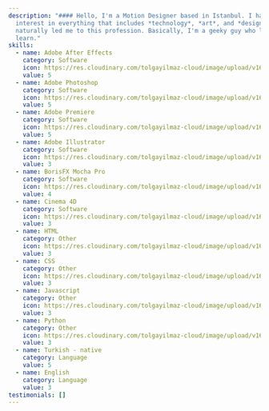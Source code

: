 ```yaml
---
description: "#### Hello, I'm a Motion Designer based in Istanbul. I have an
  interest in everything that includes *technology*, *art*, and *design*. This
  naturally led me to this profession. Basically, I'm a geeky guy who loves to
  learn."
skills:
  - name: Adobe After Effects
    category: Software
    icon: https://res.cloudinary.com/tolgayilmaz-cloud/image/upload/v1649632499/Adobe_After_Effects_CC_icon_pdihss.svg
    value: 5
  - name: Adobe Photoshop
    category: Software
    icon: https://res.cloudinary.com/tolgayilmaz-cloud/image/upload/v1649632713/Adobe_Photoshop_CC_icon_gknkap.svg
    value: 5
  - name: Adobe Premiere
    category: Software
    icon: https://res.cloudinary.com/tolgayilmaz-cloud/image/upload/v1649802260/Adobe_Premiere_Pro_CC_icon_lpf1ay.svg
    value: 5
  - name: Adobe Illustrator
    category: Software
    icon: https://res.cloudinary.com/tolgayilmaz-cloud/image/upload/v1649802296/Adobe_Illustrator_CC_icon_vrzaq7.svg
    value: 3
  - name: BorisFX Mocha Pro
    category: Software
    icon: https://res.cloudinary.com/tolgayilmaz-cloud/image/upload/v1649802344/j8KpDF3D_400x400_foh7kf.png
    value: 4
  - name: Cinema 4D
    category: Software
    icon: https://res.cloudinary.com/tolgayilmaz-cloud/image/upload/v1649802033/cinema-4d-logo_zow64m.png
    value: 3
  - name: HTML
    category: Other
    icon: https://res.cloudinary.com/tolgayilmaz-cloud/image/upload/v1649802067/HTML5_logo_and_wordmark_bl6jqa.svg
    value: 3
  - name: CSS
    category: Other
    icon: https://res.cloudinary.com/tolgayilmaz-cloud/image/upload/v1649802133/800px-CSS3_logo_and_wordmark.svg_yg0udr.png
    value: 3
  - name: Javascript
    category: Other
    icon: https://res.cloudinary.com/tolgayilmaz-cloud/image/upload/v1649802171/Unofficial_JavaScript_logo_2_mxu1jn.svg
    value: 3
  - name: Python
    category: Other
    icon: https://res.cloudinary.com/tolgayilmaz-cloud/image/upload/v1649802206/Python-logo-notext_v1igcf.svg
    value: 3
  - name: Turkish - native
    category: Language
    value: 5
  - name: English
    category: Language
    value: 3
testimonials: []
---
```

